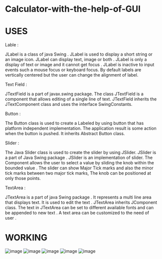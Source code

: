# Calculator-with-the-help-of-GUI

# USES
Lable :

JLabel is a class of java Swing . JLabel is used to display a short string or an image icon. JLabel can display text, image or both . JLabel is only a display of text or image and it cannot get focus . JLabel is inactive to input events such a mouse focus or keyboard focus. By default labels are vertically centered but the user can change the alignment of label. 

Text Field :

JTextField is a part of javax.swing package. The class JTextField is a component that allows editing of a single line of text. JTextField inherits the JTextComponent class and uses the interface SwingConstants.

Button :

The Button class is used to create a Labeled by using button that has platform independent implementation. The application result is some action when the button is pushed. It inherits Abstract Button class.

Slider :

The Java Slider class is used to create the slider by using JSlider. JSlider is a part of Java Swing package . JSlider is an implementation of slider. The Component allows the user to select a value by sliding the knob within the bounded value . The slider can show Major Tick marks and also the minor tick marks between two major tick marks, The knob can be positioned at only those points.

TextArea :

JTextArea is a part of java Swing package . It represents a multi line area that displays text. It is used to edit the text . 
JTextArea inherits JComponent class. The text in JTextArea can be set to different available fonts and can be appended to new text . A text area can be customized to the need of user .

# WORKING
![image](https://user-images.githubusercontent.com/52343042/174466311-e73a31d8-5495-4808-8602-86d29210e97f.png)
![image](https://user-images.githubusercontent.com/52343042/174466341-af05d236-6ba4-498b-ab08-171d03e580e4.png)
![image](https://user-images.githubusercontent.com/52343042/174466354-939e8170-e1f6-4e99-8496-04cb64ca8676.png)
![image](https://user-images.githubusercontent.com/52343042/174466377-2031c002-4c46-4611-9e61-5bef4ffca1a9.png)
![image](https://user-images.githubusercontent.com/52343042/174466404-5dbfca9f-1e15-480c-8cb3-89a64b0afde0.png)
